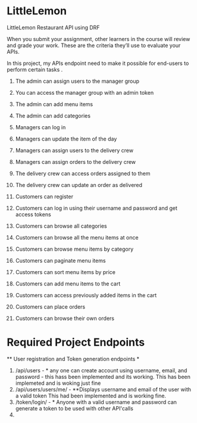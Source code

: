 # LittleLemon
 LittleLemon Restaurant API using DRF
 
When you submit your assignment, other learners in the course will review and grade your work. These are the criteria they’ll use to evaluate your APIs.

In this project, my  APIs endpoint need to make it possible for  end-users to perform certain tasks .

1.	The admin can assign users to the manager group

2.	You can access the manager group with an admin token

3.	The admin can add menu items 

4.	The admin can add categories

5.	Managers can log in 

6.	Managers can update the item of the day

7.	Managers can assign users to the delivery crew

8.	Managers can assign orders to the delivery crew

9.	The delivery crew can access orders assigned to them

10.	The delivery crew can update an order as delivered

11.	Customers can register

12.	Customers can log in using their username and password and get access tokens

13.	Customers can browse all categories 

14.	Customers can browse all the menu items at once

15.	Customers can browse menu items by category

16.	Customers can paginate menu items

17.	Customers can sort menu items by price

18.	Customers can add menu items to the cart

19.	Customers can access previously added items in the cart

20.	Customers can place orders

21.	Customers can browse their own orders

# Required Project Endpoints
** User registration and Token generation endpoints *
1. /api/users - * any one can create account using username, email, and password - this hass been implemented and its working.
  This has been implemeted and is woking just fine
2. /api/users/users/me/ - **Displays username and email of the user with a valid token
  This had been implemented and is working fine.
3. /token/login/ - * Anyone with a valid username and password can generate a token to be used with other API'calls
4. 


